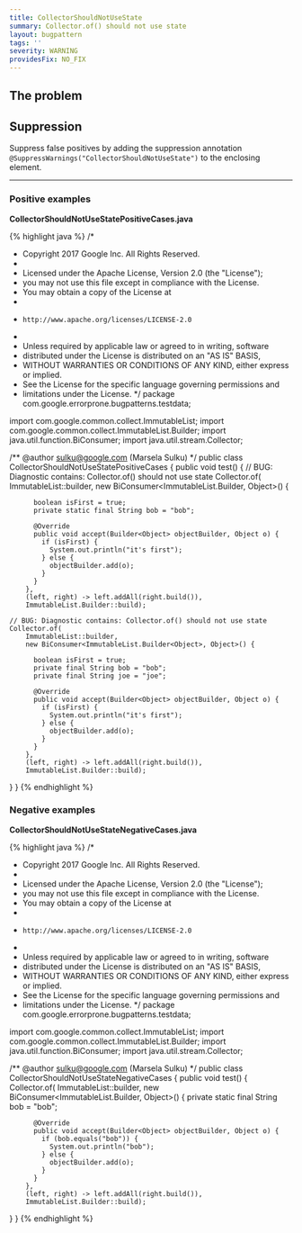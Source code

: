 ```yaml
---
title: CollectorShouldNotUseState
summary: Collector.of() should not use state
layout: bugpattern
tags: ''
severity: WARNING
providesFix: NO_FIX
---
```


<!--
*** AUTO-GENERATED, DO NOT MODIFY ***
To make changes, edit the @BugPattern annotation or the explanation in docs/bugpattern.
-->

## The problem


## Suppression
Suppress false positives by adding the suppression annotation `@SuppressWarnings("CollectorShouldNotUseState")` to the enclosing element.

----------

### Positive examples
__CollectorShouldNotUseStatePositiveCases.java__

{% highlight java %}
/*
 * Copyright 2017 Google Inc. All Rights Reserved.
 *
 * Licensed under the Apache License, Version 2.0 (the "License");
 * you may not use this file except in compliance with the License.
 * You may obtain a copy of the License at
 *
 *     http://www.apache.org/licenses/LICENSE-2.0
 *
 * Unless required by applicable law or agreed to in writing, software
 * distributed under the License is distributed on an "AS IS" BASIS,
 * WITHOUT WARRANTIES OR CONDITIONS OF ANY KIND, either express or implied.
 * See the License for the specific language governing permissions and
 * limitations under the License.
 */
package com.google.errorprone.bugpatterns.testdata;

import com.google.common.collect.ImmutableList;
import com.google.common.collect.ImmutableList.Builder;
import java.util.function.BiConsumer;
import java.util.stream.Collector;

/** @author sulku@google.com (Marsela Sulku) */
public class CollectorShouldNotUseStatePositiveCases {
  public void test() {
    // BUG: Diagnostic contains: Collector.of() should not use state
    Collector.of(
        ImmutableList::builder,
        new BiConsumer<ImmutableList.Builder<Object>, Object>() {

          boolean isFirst = true;
          private static final String bob = "bob";

          @Override
          public void accept(Builder<Object> objectBuilder, Object o) {
            if (isFirst) {
              System.out.println("it's first");
            } else {
              objectBuilder.add(o);
            }
          }
        },
        (left, right) -> left.addAll(right.build()),
        ImmutableList.Builder::build);

    // BUG: Diagnostic contains: Collector.of() should not use state
    Collector.of(
        ImmutableList::builder,
        new BiConsumer<ImmutableList.Builder<Object>, Object>() {

          boolean isFirst = true;
          private final String bob = "bob";
          private final String joe = "joe";

          @Override
          public void accept(Builder<Object> objectBuilder, Object o) {
            if (isFirst) {
              System.out.println("it's first");
            } else {
              objectBuilder.add(o);
            }
          }
        },
        (left, right) -> left.addAll(right.build()),
        ImmutableList.Builder::build);
  }
}
{% endhighlight %}

### Negative examples
__CollectorShouldNotUseStateNegativeCases.java__

{% highlight java %}
/*
 * Copyright 2017 Google Inc. All Rights Reserved.
 *
 * Licensed under the Apache License, Version 2.0 (the "License");
 * you may not use this file except in compliance with the License.
 * You may obtain a copy of the License at
 *
 *     http://www.apache.org/licenses/LICENSE-2.0
 *
 * Unless required by applicable law or agreed to in writing, software
 * distributed under the License is distributed on an "AS IS" BASIS,
 * WITHOUT WARRANTIES OR CONDITIONS OF ANY KIND, either express or implied.
 * See the License for the specific language governing permissions and
 * limitations under the License.
 */
package com.google.errorprone.bugpatterns.testdata;

import com.google.common.collect.ImmutableList;
import com.google.common.collect.ImmutableList.Builder;
import java.util.function.BiConsumer;
import java.util.stream.Collector;

/** @author sulku@google.com (Marsela Sulku) */
public class CollectorShouldNotUseStateNegativeCases {
  public void test() {
    Collector.of(
        ImmutableList::builder,
        new BiConsumer<ImmutableList.Builder<Object>, Object>() {
          private static final String bob = "bob";

          @Override
          public void accept(Builder<Object> objectBuilder, Object o) {
            if (bob.equals("bob")) {
              System.out.println("bob");
            } else {
              objectBuilder.add(o);
            }
          }
        },
        (left, right) -> left.addAll(right.build()),
        ImmutableList.Builder::build);
  }
}
{% endhighlight %}

